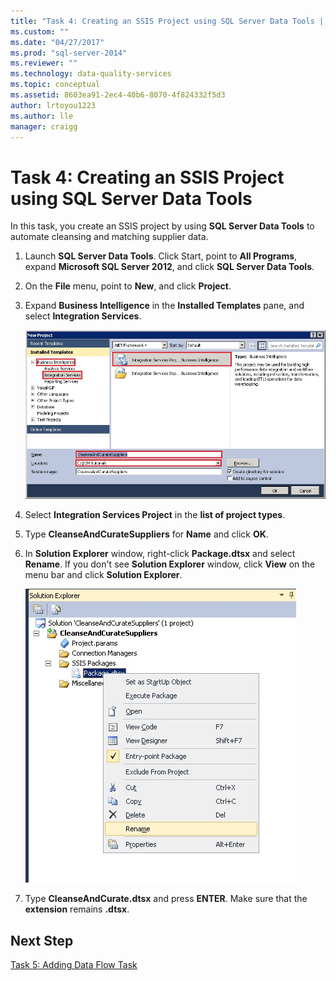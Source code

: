 ```yaml
---
title: "Task 4: Creating an SSIS Project using SQL Server Data Tools | Microsoft Docs"
ms.custom: ""
ms.date: "04/27/2017"
ms.prod: "sql-server-2014"
ms.reviewer: ""
ms.technology: data-quality-services
ms.topic: conceptual
ms.assetid: 8603ea91-2ec4-40b6-8070-4f824332f5d3
author: lrtoyou1223
ms.author: lle
manager: craigg
---
```

# Task 4: Creating an SSIS Project using SQL Server Data Tools
  In this task, you create an SSIS project by using **SQL Server Data Tools** to automate cleansing and matching supplier data.

1.  Launch **SQL Server Data Tools**. Click Start, point to **All Programs**, expand **Microsoft SQL Server 2012**, and click **SQL Server Data Tools**.

2.  On the **File** menu, point to **New**, and click **Project**.

3.  Expand **Business Intelligence** in the **Installed Templates** pane, and select **Integration Services**.

     ![Visual Studio - New Project Dialog Box](../../2014/tutorials/media/et-creatinganssisprojectusingsqlsdt-01.jpg "Visual Studio - New Project Dialog Box")

4.  Select **Integration Services Project** in the **list of project types**.

5.  Type **CleanseAndCurateSuppliers** for **Name** and click **OK**.

6.  In **Solution Explorer** window, right-click **Package.dtsx** and select **Rename**. If you don't see **Solution Explorer** window, click **View** on the menu bar and click **Solution Explorer**.

     ![Package.dtsx - Rename Menu](../../2014/tutorials/media/et-creatinganssisprojectusingsqlsdt-02.jpg "Package.dtsx - Rename Menu")

7.  Type **CleanseAndCurate.dtsx** and press **ENTER**. Make sure that the **extension** remains **.dtsx**.

## Next Step
 [Task 5: Adding Data Flow Task](task-5-adding-data-flow-task.md)


